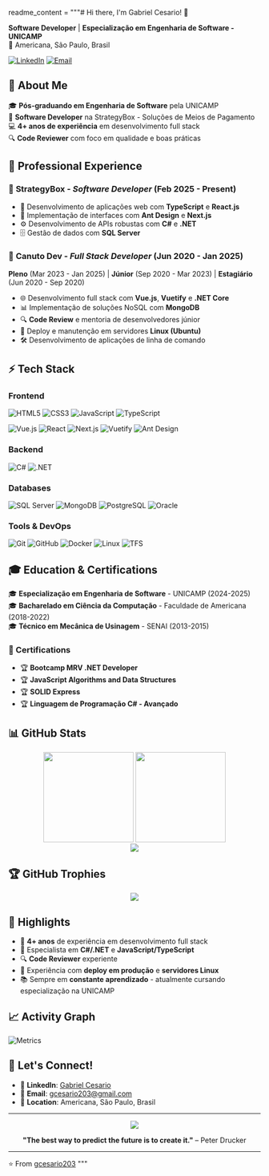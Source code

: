 readme_content = """# Hi there, I'm Gabriel Cesario! 👋

**Software Developer** | **Especialização em Engenharia de Software - UNICAMP**  
📍 Americana, São Paulo, Brasil

[![LinkedIn](https://img.shields.io/badge/LinkedIn-0077B5?style=for-the-badge&logo=linkedin&logoColor=white)](https://www.linkedin.com/in/gabriel-cesario-04784ab2)
[![Email](https://img.shields.io/badge/Email-D14836?style=for-the-badge&logo=gmail&logoColor=white)](mailto:gcesario203@gmail.com)

## 🚀 About Me

🎓 **Pós-graduando em Engenharia de Software** pela UNICAMP  
💼 **Software Developer** na StrategyBox - Soluções de Meios de Pagamento  
💻 **4+ anos de experiência** em desenvolvimento full stack  
🔍 **Code Reviewer** com foco em qualidade e boas práticas  

## 💼 Professional Experience

### 🏢 **StrategyBox** - *Software Developer* (Feb 2025 - Present)
- 🚀 Desenvolvimento de aplicações web com **TypeScript** e **React.js**
- 🎨 Implementação de interfaces com **Ant Design** e **Next.js**
- ⚙️ Desenvolvimento de APIs robustas com **C#** e **.NET**
- 🗄️ Gestão de dados com **SQL Server**

### 🏢 **Canuto Dev** - *Full Stack Developer* (Jun 2020 - Jan 2025)
**Pleno** (Mar 2023 - Jan 2025) | **Júnior** (Sep 2020 - Mar 2023) | **Estagiário** (Jun 2020 - Sep 2020)
- 🌐 Desenvolvimento full stack com **Vue.js**, **Vuetify** e **.NET Core**
- 📊 Implementação de soluções NoSQL com **MongoDB**
- 🔍 **Code Review** e mentoria de desenvolvedores júnior
- 🐧 Deploy e manutenção em servidores **Linux (Ubuntu)**
- 🛠️ Desenvolvimento de aplicações de linha de comando

## ⚡ Tech Stack

### **Frontend**
![HTML5](https://img.shields.io/badge/HTML5-E34F26?style=for-the-badge&logo=html5&logoColor=white)
![CSS3](https://img.shields.io/badge/CSS3-1572B6?style=for-the-badge&logo=css3&logoColor=white)
![JavaScript](https://img.shields.io/badge/JavaScript-323330?style=for-the-badge&logo=javascript&logoColor=F7DF1E)
![TypeScript](https://img.shields.io/badge/TypeScript-007ACC?style=for-the-badge&logo=typescript&logoColor=white)

![Vue.js](https://img.shields.io/badge/Vue.js-35495E?style=for-the-badge&logo=vue.js&logoColor=4FC08D)
![React](https://img.shields.io/badge/React-20232A?style=for-the-badge&logo=react&logoColor=61DAFB)
![Next.js](https://img.shields.io/badge/Next.js-000000?style=for-the-badge&logo=next.js&logoColor=white)
![Vuetify](https://img.shields.io/badge/Vuetify-1867C0?style=for-the-badge&logo=vuetify&logoColor=white)
![Ant Design](https://img.shields.io/badge/Ant%20Design-0170FE?style=for-the-badge&logo=ant-design&logoColor=white)

### **Backend**
![C#](https://img.shields.io/badge/C%23-239120?style=for-the-badge&logo=c-sharp&logoColor=white)
![.NET](https://img.shields.io/badge/.NET-5C2D91?style=for-the-badge&logo=.net&logoColor=white)

### **Databases**
![SQL Server](https://img.shields.io/badge/Microsoft%20SQL%20Server-CC2927?style=for-the-badge&logo=microsoft%20sql%20server&logoColor=white)
![MongoDB](https://img.shields.io/badge/MongoDB-4EA94B?style=for-the-badge&logo=mongodb&logoColor=white)
![PostgreSQL](https://img.shields.io/badge/PostgreSQL-316192?style=for-the-badge&logo=postgresql&logoColor=white)
![Oracle](https://img.shields.io/badge/Oracle-F80000?style=for-the-badge&logo=oracle&logoColor=white)

### **Tools & DevOps**
![Git](https://img.shields.io/badge/GIT-E44C30?style=for-the-badge&logo=git&logoColor=white)
![GitHub](https://img.shields.io/badge/GitHub-100000?style=for-the-badge&logo=github&logoColor=white)
![Docker](https://img.shields.io/badge/Docker-2496ED?style=for-the-badge&logo=docker&logoColor=white)
![Linux](https://img.shields.io/badge/Linux-FCC624?style=for-the-badge&logo=linux&logoColor=black)
![TFS](https://img.shields.io/badge/TFS-0078D4?style=for-the-badge&logo=azure-devops&logoColor=white)

## 🎓 Education & Certifications

🎓 **Especialização em Engenharia de Software** - UNICAMP (2024-2025)  
🎓 **Bacharelado em Ciência da Computação** - Faculdade de Americana (2018-2022)  
🎓 **Técnico em Mecânica de Usinagem** - SENAI (2013-2015)  

### 📜 Certifications
- 🏆 **Bootcamp MRV .NET Developer**
- 🏆 **JavaScript Algorithms and Data Structures**
- 🏆 **SOLID Express**
- 🏆 **Linguagem de Programação C# - Avançado**

## 📊 GitHub Stats

<div align="center">
  <img height="180em" src="https://github-readme-stats.vercel.app/api?username=gcesario203&count_private=true&show_icons=true&theme=dark&hide_border=true" />
  <img height="180em" src="https://github-readme-stats.vercel.app/api/top-langs/?username=gcesario203&langs_count=8&hide=hlsl,shaderlab&theme=dark&hide_border=true&layout=compact" />
</div>

<div align="center">
  <img src="https://github-readme-streak-stats.herokuapp.com/?user=gcesario203&theme=dark&hide_border=true" />
</div>

## 🏆 GitHub Trophies
<div align="center">
  <img src="https://github-profile-trophy.vercel.app/?username=gcesario203&theme=darkhub&no-frame=true&margin-w=15" />
</div>

## 🌟 Highlights

- 💼 **4+ anos** de experiência em desenvolvimento full stack
- 🎯 Especialista em **C#/.NET** e **JavaScript/TypeScript**
- 🔍 **Code Reviewer** experiente
- 🚀 Experiência com **deploy em produção** e **servidores Linux**
- 📚 Sempre em **constante aprendizado** - atualmente cursando especialização na UNICAMP

## 📈 Activity Graph
![Metrics](https://metrics.lecoq.io/gcesario203)

## 🤝 Let's Connect!

- 💼 **LinkedIn**: [Gabriel Cesario](https://www.linkedin.com/in/gabriel-cesario-04784ab2)
- 📧 **Email**: [gcesario203@gmail.com](mailto:gcesario203@gmail.com)
- 📍 **Location**: Americana, São Paulo, Brasil

---

<div align="center">
  <img src="https://komarev.com/ghpvc/?username=gcesario203&color=blueviolet&style=flat-square&label=Profile+Views" />
  
  **"The best way to predict the future is to create it."** – Peter Drucker
</div>

---

⭐️ From [gcesario203](https://github.com/gcesario203)
"""
